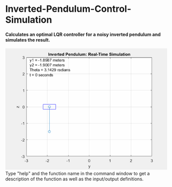 # Inverted-Pendulum-Control-Simulation
#### Calculates an optimal LQR controller for a noisy inverted pendulum and simulates the result.   
![Simulation GIF](https://github.com/scottbarnesg/Inverted-Pendulum-Control-Simulation/blob/master/SwingUp.gif)
Type "help" and the function name in the command window to get a description of the function as well as the input/output definitions.
